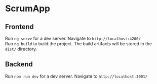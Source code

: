 # ScrumApp

## Frontend

Run `ng serve` for a dev server. Navigate to `http://localhost:4200/`  
Run `ng build` to build the project. The build artifacts will be stored in the `dist/` directory.  

## Backend
Run `npm run dev` for a dev server. Navigate to `http://localhost:3001/`  